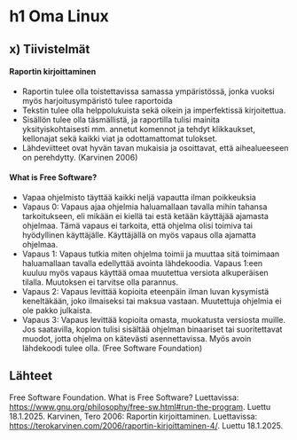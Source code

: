 # h1 Oma Linux

## x) Tiivistelmät

#### Raportin kirjoittaminen

- Raportin tulee olla toistettavissa samassa ympäristössä, jonka vuoksi myös harjoitusympäristö tulee raportoida
- Tekstin tulee olla helppolukuista sekä oikein ja imperfektissä kirjoitettua.
- Sisällön tulee olla täsmällistä, ja raportilla tulisi mainita yksityiskohtaisesti mm. annetut komennot ja tehdyt klikkaukset, kellonajat sekä kaikki viat ja odottamattomat tulokset.
- Lähdeviitteet ovat hyvän tavan mukaisia ja osoittavat, että aihealueeseen on perehdytty.
(Karvinen 2006)

#### What is Free Software?

- Vapaa ohjelmisto täyttää kaikki neljä vapautta ilman poikkeuksia
- Vapaus 0: Vapaus ajaa ohjelmia haluamallaan tavalla mihin tahansa tarkoitukseen, eli mikään ei kiellä tai estä ketään käyttäjää ajamasta ohjelmaa. Tämä vapaus ei tarkoita, että ohjelma olisi toimiva tai hyödyllinen käyttäjälle. Käyttäjällä on myös vapaus olla ajamatta ohjelmaa.
- Vapaus 1: Vapaus tutkia miten ohjelma toimii ja muuttaa sitä toimimaan haluamallaan tavalla edellyttää avointa lähdekoodia. Vapaus 1:een kuuluu myös vapaus käyttää omaa muutettua versiota alkuperäisen tilalla. Muutoksen ei tarvitse olla parannus. 
- Vapaus 2: Vapaus levittää kopioita eteenpäin ilman luvan kysymistä keneltäkään, joko ilmaiseksi tai maksua vastaan. Muutettuja ohjelmia ei ole pakko julkaista.
- Vapaus 3: Vapaus levittää kopioita omasta, muokatusta versiosta muille. Jos saatavilla, kopion tulisi sisältää ohjelman binaariset tai suoritettavat muodot, jotta ohjelma on kätevästi asennettavissa. Myös avoin lähdekoodi tulee olla.
(Free Software Foundation)



## Lähteet
Free Software Foundation. What is Free Software? Luettavissa: https://www.gnu.org/philosophy/free-sw.html#run-the-program. Luettu 18.1.2025.
Karvinen, Tero 2006: Raportin kirjoittaminen. Luettavissa: https://terokarvinen.com/2006/raportin-kirjoittaminen-4/. Luettu 18.1.2025.

